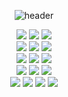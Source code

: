 <div align="center">
  
  ![header](https://capsule-render.vercel.app/api?type=Venom&color=D12040&height=300&section=header&text=SangEun%20Λ%20Ingrsso&fontSize=90&fontColor=FFFFFF)

  <img src="https://img.shields.io/badge/GITHUB-181717?style=for-the-badge&logo=github&logoColor=white"/>
  <img src="https://img.shields.io/badge/docker-2496ED?style=for-the-badge&logo=docker&logoColor=white"/>
  <img src="https://img.shields.io/badge/notion-000000?style=for-the-badge&logo=notion&logoColor=white"/>

  <br>
  <img src="https://img.shields.io/badge/Spring Boot-6DB33F?style=for-the-badge&logo=springboot&logoColor=white"/>
  <img src="https://img.shields.io/badge/Express-000000?style=for-the-badge&logo=express&logoColor=white"/>
  <img src="https://img.shields.io/badge/Flask-000000?style=for-the-badge&logo=flask&logoColor=white"/><br>
  <img src="https://img.shields.io/badge/fastapi-009688?style=for-the-badge&logo=fastapi&logoColor=white"/>
  <img src="https://img.shields.io/badge/nest-E0234E?style=for-the-badge&logo=nestjs&logoColor=white"/>
  <img src="https://img.shields.io/badge/Phoenix-FD4F00?style=for-the-badge&logo=phoenixframework&logoColor=white"/>



  <br>
  <img src="https://img.shields.io/badge/JavaScript-F7DF1E?style=for-the-badge&logo=springboot&logoColor=white"/>
  <img src="https://img.shields.io/badge/TypeScript-3178C6?style=for-the-badge&logo=typescript&logoColor=white"/>
  <img src="https://img.shields.io/badge/Jquery-0769AD?style=for-the-badge&logo=jquery&logoColor=white"/><br>
  <img src="https://img.shields.io/badge/React-61DAFB?style=for-the-badge&logo=react&logoColor=white"/>
  <img src="https://img.shields.io/badge/Vue-4FC08D?style=for-the-badge&logo=vuedotjs&logoColor=white"/>
  <img src="https://img.shields.io/badge/REDUX-764ABC?style=for-the-badge&logo=redux&logoColor=white"/>
  <img src="https://img.shields.io/badge/STYLED-DB7093?style=for-the-badge&logo=styledcomponents&logoColor=white"/>

  
</div>
